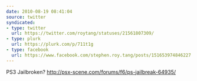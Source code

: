 ```yaml
---
date: 2010-08-19 08:41:04
source: twitter
syndicated:
- type: twitter
  url: https://twitter.com/roytang/statuses/21561807309/
- type: plurk
  url: https://plurk.com/p/711t1g
- type: facebook
  url: https://www.facebook.com/stephen.roy.tang/posts/151653974846227
---
```


PS3 Jailbroken? http://psx-scene.com/forums/f6/ps-jailbreak-64935/